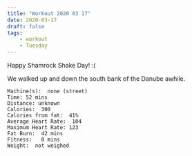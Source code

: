```yaml
---
title: "Workout 2020 03 17"
date: 2020-03-17
draft: false
tags: 
    - workout
    - Tuesday
---
```

Happy Shamrock Shake Day!  :(

We walked up and down the south bank of the Danube awhile.
```
Machine(s):  none (street)
Time: 52 mins
Distance: unknown
Calories:  300
Calories from fat:  41%
Average Heart Rate:  104
Maximum Heart Rate: 123
Fat Burn:  42 mins
Fitness:   0 mins
Weight:  not weighed
```
